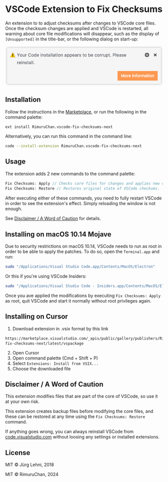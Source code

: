# VSCode Extension to Fix Checksums

An extension to to adjust checksums after changes to VSCode core files. Once the
checksum changes are applied and VSCode is restarted, all warning about core
file modifications will disappear, such as the display of `[Unsupported]` in the
title-bar, or the following dialog on start-up:

<p align="center">
  <img src="https://raw.githubusercontent.com/RimuruChan/vscode-fix-checksums/master/resources/corrupt.png" alt="Corrupt">
</p>

## Installation

Follow the instructions in the
[Marketplace](https://marketplace.visualstudio.com/items?itemName=RimuruChan.vscode-fix-checksums-next),
or run the following in the command palette:

```shell
ext install RimuruChan.vscode-fix-checksums-next
```

Alternatively, you can run this command in the command line:

```sh
code --install-extension RimuruChan.vscode-fix-checksums-next
```

## Usage

The extension adds 2 new commands to the command palette:

```js
Fix Checksums: Apply // Checks core files for changes and applies new checksums.
Fix Checksums: Restore // Restores original state of VSCode checkums.
```

After executing either of these commands, you need to fully restart VSCode in
order to see the extension's effect. Simply reloading the window is not enough.

See [Disclaimer / A Word of Caution](#disclaimer--a-word-of-caution) for
details.

## Installing on macOS 10.14 Mojave

Due to security restrictions on macOS 10.14, VSCode needs to run as root
in order to be able to apply the patches. To do so, open the `Terminal.app` and
run:

```sh
sudo "/Applications/Visual Studio Code.app/Contents/MacOS/Electron"
```

Or this if you're using VSCode Insiders:

```sh
sudo "/Applications/Visual Studio Code - Insiders.app/Contents/MacOS/Electron"
```

Once you ave applied the modifications by executing `Fix Checksums: Apply` as
root, quit VSCode and start it normally without root privileges again.

## Installing on Cursor

1. Download extension in .vsix format by this link
```
https://marketplace.visualstudio.com/_apis/public/gallery/publishers/RimuruChan/vsextensions/vscode-fix-checksums-next/latest/vspackage
```

2. Open Cursor
3. Open command palette (Cmd + Shift + P)
4. Select `Extensions: Install from VSIX...`
5. Choose the downloaded file

## Disclaimer / A Word of Caution

This extension modifies files that are part of the core of VSCode, so use it at
your own risk.

This extension creates backup files before modifying the core files, and these
can be restored at any time using the `Fix Checksums: Restore` command.

If anything goes wrong, you can always reinstall VSCode from
[code.visualstudio.com](https://code.visualstudio.com/download) without loosing
any settings or installed extensions.

## License

MIT © Jürg Lehni, 2018

MIT © RimuruChan, 2024
